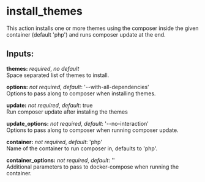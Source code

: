 # install_themes
This action installs one or more themes using the composer inside the
given container (default 'php') and runs composer update at the end.

## Inputs:
**themes:** *required*, *no default*  
Space separated list of themes to install.

**options:** *not required*, *default*: '--with-all-dependencies'  
Options to pass along to composer when installing themes.

**update:** *not required*, *default*: true  
Run composer update after instaling the themes

**update_options:** *not required*, *default*: '--no-interaction'  
Options to pass along to composer when running composer update.

**container:** *not required*, *default*: 'php'  
Name of the container to run composer in, defaults to 'php'.

**container_options:** *not required*, *default*: ''  
Additional parameters to pass to docker-compose when running the container.



